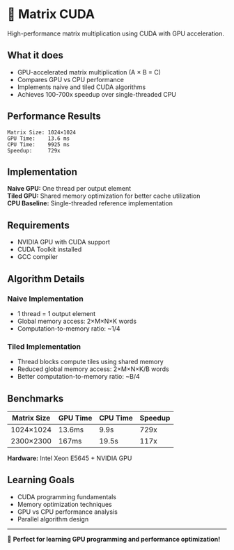 # 🚀 Matrix CUDA

High-performance matrix multiplication using CUDA with GPU acceleration.

## What it does

- GPU-accelerated matrix multiplication (A × B = C)
- Compares GPU vs CPU performance
- Implements naive and tiled CUDA algorithms
- Achieves 100-700x speedup over single-threaded CPU

## Performance Results

```
Matrix Size: 1024×1024
GPU Time:    13.6 ms
CPU Time:    9925 ms
Speedup:     729x
```

## Implementation

**Naive GPU:** One thread per output element  
**Tiled GPU:** Shared memory optimization for better cache utilization  
**CPU Baseline:** Single-threaded reference implementation

## Requirements

- NVIDIA GPU with CUDA support
- CUDA Toolkit installed
- GCC compiler

## Algorithm Details

### Naive Implementation
- 1 thread = 1 output element
- Global memory access: 2×M×N×K words
- Computation-to-memory ratio: ~1/4

### Tiled Implementation
- Thread blocks compute tiles using shared memory
- Reduced global memory access: 2×M×N×K/B words
- Better computation-to-memory ratio: ~B/4

## Benchmarks

| Matrix Size | GPU Time | CPU Time | Speedup |
|------------|----------|----------|---------|
| 1024×1024  | 13.6ms   | 9.9s     | 729x    |
| 2300×2300  | 167ms    | 19.5s    | 117x    |

**Hardware:** Intel Xeon E5645 + NVIDIA GPU

## Learning Goals

- CUDA programming fundamentals
- Memory optimization techniques
- GPU vs CPU performance analysis
- Parallel algorithm design

---

🎯 **Perfect for learning GPU programming and performance optimization!**
